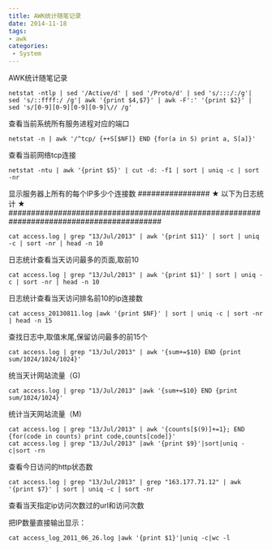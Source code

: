 ```yaml
---
title: AWK统计随笔记录
date: 2014-11-18
tags:
- awk
categories:
 - System
---
```





AWK统计随笔记录

    netstat -ntlp | sed '/Active/d' | sed '/Proto/d' | sed 's/:::/:/g'| sed 's/::ffff:/ /g'| awk '{print $4,$7}' | awk -F':' '{print $2}' | sed 's/[0-9][0-9][0-9][0-9]\// /g'

查看当前系统所有服务进程对应的端口

    netstat -n | awk '/^tcp/ {++S[$NF]} END {for(a in S) print a, S[a]}'


查看当前网络tcp连接

    netstat -ntu | awk '{print $5}' | cut -d: -f1 | sort | uniq -c | sort -nr

显示服务器上所有的每个IP多少个连接数
################ ★ 以下为日志统计  ★ ##########################################################################################

    cat access.log | grep "13/Jul/2013" | awk '{print $11}' | sort | uniq -c | sort -nr | head -n 10

日志统计查看当天访问最多的页面,取前10

    cat access.log | grep "13/Jul/2013" | awk '{print $1}' | sort | uniq -c | sort -nr | head -n 10

日志统计查看当天访问排名前10的ip连接数

    cat access_20130811.log |awk '{print $NF}' | sort | uniq -c | sort -nr | head -n 15

查找日志中,取值末尾,保留访问最多的前15个

    cat access.log | grep "13/Jul/2013" | awk '{sum+=$10} END {print sum/1024/1024/1024}'

统当天计网站流量（G)

    cat access.log | grep "13/Jul/2013" |awk '{sum+=$10} END {print sum/1024/1024}'

统计当天网站流量（M)

    cat access.log | grep "13/Jul/2013" | awk '{counts[$(9)]+=1}; END {for(code in counts) print code,counts[code]}'
    cat access.log | grep "13/Jul/2013" |awk '{print $9}'|sort|uniq -c|sort -rn

查看今日访问的http状态数

    cat access.log | grep "13/Jul/2013" | grep "163.177.71.12" | awk '{print $7}' | sort | uniq -c | sort -nr

查看当天指定ip访问次数过的url和访问次数

把IP数量直接输出显示：

    cat access_log_2011_06_26.log |awk '{print $1}'|uniq -c|wc -l